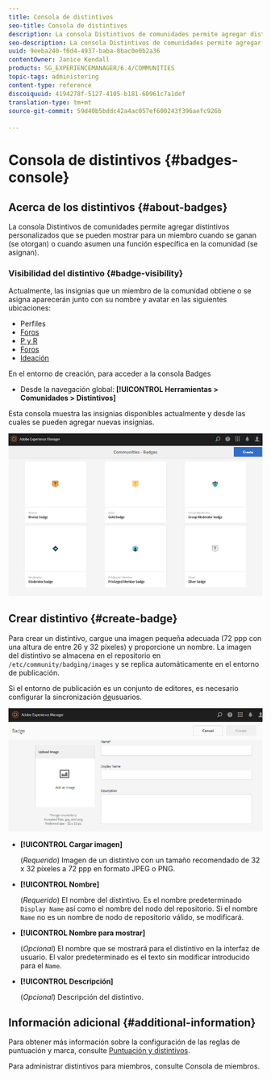```yaml
---
title: Consola de distintivos
seo-title: Consola de distintivos
description: La consola Distintivos de comunidades permite agregar distintivos personalizados que se pueden mostrar para los miembros cuando se ganan (se otorgan) o cuando asumen una función específica en la comunidad (se asignan)
seo-description: La consola Distintivos de comunidades permite agregar distintivos personalizados que se pueden mostrar para los miembros cuando se ganan (se otorgan) o cuando asumen una función específica en la comunidad (se asignan)
uuid: 9eeba240-f0d4-4937-baba-8bac0e0b2a36
contentOwner: Janice Kendall
products: SG_EXPERIENCEMANAGER/6.4/COMMUNITIES
topic-tags: administering
content-type: reference
discoiquuid: 4194278f-5127-4105-b181-60961c7a1def
translation-type: tm+mt
source-git-commit: 59d40b5bddc42a4ac057ef600243f396aefc926b

---
```



# Consola de distintivos {#badges-console}

## Acerca de los distintivos {#about-badges}

La consola Distintivos de comunidades permite agregar distintivos personalizados que se pueden mostrar para un miembro cuando se ganan (se otorgan) o cuando asumen una función específica en la comunidad (se asignan).

### Visibilidad del distintivo {#badge-visibility}

Actualmente, las insignias que un miembro de la comunidad obtiene o se asigna aparecerán junto con su nombre y avatar en las siguientes ubicaciones:

* Perfiles
* [Foros](forum.md)
* [P y R](working-with-qna.md)
* [Foros](enabling-leaderboard.md)
* [Ideación](ideation-feature.md)

En el entorno de creación, para acceder a la consola Badges

* Desde la navegación global: **[!UICONTROL Herramientas > Comunidades > Distintivos]**

Esta consola muestra las insignias disponibles actualmente y desde las cuales se pueden agregar nuevas insignias.

![chlimage_1-242](assets/chlimage_1-242.png)

## Crear distintivo {#create-badge}

Para crear un distintivo, cargue una imagen pequeña adecuada (72 ppp con una altura de entre 26 y 32 píxeles) y proporcione un nombre. La imagen del distintivo se almacena en el repositorio en `/etc/community/badging/images` y se replica automáticamente en el entorno de publicación.

Si el entorno de publicación es un conjunto de editores, es necesario configurar la sincronización [de](sync.md)usuarios.

![chlimage_1-243](assets/chlimage_1-243.png)

* **[!UICONTROL Cargar imagen]**

   (*Requerido*) Imagen de un distintivo con un tamaño recomendado de 32 x 32 píxeles a 72 ppp en formato JPEG o PNG.

* **[!UICONTROL Nombre]**

   (*Requerido*) El nombre del distintivo. Es el nombre predeterminado `Display Name` así como el nombre del nodo del repositorio. Si el nombre `Name` no es un nombre de nodo de repositorio válido, se modificará.

* **[!UICONTROL Nombre para mostrar]**

   (*Opcional*) El nombre que se mostrará para el distintivo en la interfaz de usuario. El valor predeterminado es el texto sin modificar introducido para el `Name`.

* **[!UICONTROL Descripción]**

   (*Opcional*) Descripción del distintivo.

## Información adicional {#additional-information}

Para obtener más información sobre la configuración de las reglas de puntuación y marca, consulte [Puntuación y distintivos](implementing-scoring.md).

Para administrar distintivos para miembros, consulte Consola [](members.md)de miembros.
